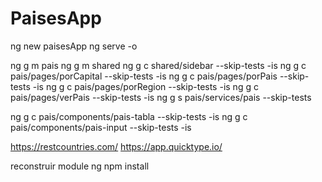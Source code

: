 # PaisesApp
ng new paisesApp
ng serve -o

ng g m pais
ng g m shared
ng g c shared/sidebar --skip-tests -is
ng g c pais/pages/porCapital --skip-tests -is
ng g c pais/pages/porPais --skip-tests -is
ng g c pais/pages/porRegion --skip-tests -is
ng g c pais/pages/verPais --skip-tests -is
ng g s pais/services/pais --skip-tests

ng g c pais/components/pais-tabla --skip-tests -is
ng g c pais/components/pais-input --skip-tests -is


https://restcountries.com/
https://app.quicktype.io/

reconstruir module ng
npm install

